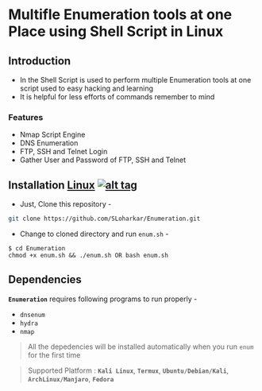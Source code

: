 # Multifle Enumeration tools at one Place using Shell Script in Linux

## Introduction 
- In the Shell Script is used to perform multiple Enumeration tools at one script used to easy hacking and learning  
- It is helpful for less efforts of commands remember to mind 

### Features

- Nmap Script Engine 
- DNS Enumeration 
- FTP, SSH and Telnet Login
- Gather User and Password of FTP, SSH and Telnet

## Installation [Linux](https://wikipedia.org/wiki/Linux) [![alt tag](http://icons.iconarchive.com/icons/dakirby309/simply-styled/32/OS-Linux-icon.png)](https://fr.wikipedia.org/wiki/Linux)
- Just, Clone this repository -
```bash
git clone https://github.com/SLoharkar/Enumeration.git
```
- Change to cloned directory and run `enum.sh` -
````
$ cd Enumeration
chmod +x enum.sh && ./enum.sh OR bash enum.sh
````
## Dependencies
**`Enumeration`** requires following programs to run properly -
- `dnsenum`
- `hydra`
- `nmap`

> All the depedencies will be installed automatically when you run `enum` for the first time

> Supported Platform : **`Kali Linux`**, **`Termux`**, **`Ubuntu/Debian/Kali`**, **`ArchLinux/Manjaro`**, **`Fedora`**
